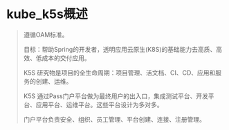 # kube_k5s概述
>
> 遵循OAM标准。  
>
> 目标：帮助Spring的开发者，透明应用云原生(K8S)的基础能力去高质、高效、低成本的交付应用。
>  
> K5S  研究物是项目的全生命周期：项目管理、活文档、CI、CD、应用和服务的创建、运维。
>
>  K5S 通过Pass门户平台做为最终用户的出入口，集成测试平台、开发平台、应用平台、运维平台。这些平台设计为多对多。
>
>门户平台负责安全、组织、员工管理、平台创建、连接、注册管理。
>  
>
>
>  
>
>
>  
>